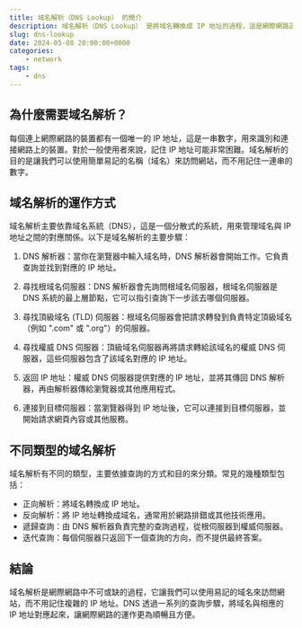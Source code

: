 ```yaml
---
title: 域名解析（DNS Lookup） 的簡介
description: 域名解析（DNS Lookup） 是將域名轉換成 IP 地址的過程，這是網際網路運作的基礎之一。它讓我們可以使用容易記住的域名，而不是複雜的 IP 地址，來瀏覽網站或使用網路服務。
slug: dns-lookup
date: 2024-05-08 20:00:00+0000
categories:
    - network
tags:
    - dns
---
```


## 為什麼需要域名解析？
每個連上網際網路的裝置都有一個唯一的 IP 地址，這是一串數字，用來識別和連接網路上的裝置。對於一般使用者來說，記住 IP 地址可能非常困難。域名解析的目的是讓我們可以使用簡單易記的名稱（域名）來訪問網站，而不用記住一連串的數字。

## 域名解析的運作方式
域名解析主要依靠域名系統（DNS），這是一個分散式的系統，用來管理域名與 IP 地址之間的對應關係。以下是域名解析的主要步驟：

1. DNS 解析器：當你在瀏覽器中輸入域名時，DNS 解析器會開始工作。它負責查詢並找到對應的 IP 地址。

2. 尋找根域名伺服器：DNS 解析器會先詢問根域名伺服器，根域名伺服器是 DNS 系統的最上層節點，它可以指引查詢下一步該去哪個伺服器。

3. 尋找頂級域名 (TLD) 伺服器：根域名伺服器會把請求轉發到負責特定頂級域名（例如 ".com" 或 ".org"）的伺服器。

4. 尋找權威 DNS 伺服器：頂級域名伺服器再將請求轉給該域名的權威 DNS 伺服器，這些伺服器包含了該域名對應的 IP 地址。

5. 返回 IP 地址：權威 DNS 伺服器提供對應的 IP 地址，並將其傳回 DNS 解析器，再由解析器傳給瀏覽器或其他應用程式。

6. 連接到目標伺服器：當瀏覽器得到 IP 地址後，它可以連接到目標伺服器，並開始請求網頁內容或其他服務。

## 不同類型的域名解析
域名解析有不同的類型，主要依據查詢的方式和目的來分類。常見的幾種類型包括：

- 正向解析：將域名轉換成 IP 地址。
- 反向解析：將 IP 地址轉換成域名，通常用於網路排錯或其他技術應用。
- 遞歸查詢：由 DNS 解析器負責完整的查詢過程，從根伺服器到權威伺服器。
- 迭代查詢：每個伺服器只返回下一個查詢的方向，而不提供最終答案。

## 結論
域名解析是網際網路中不可或缺的過程，它讓我們可以使用易記的域名來訪問網站，而不用記住複雜的 IP 地址。DNS 透過一系列的查詢步驟，將域名與相應的 IP 地址對應起來，讓網際網路的運作更為順暢且方便。